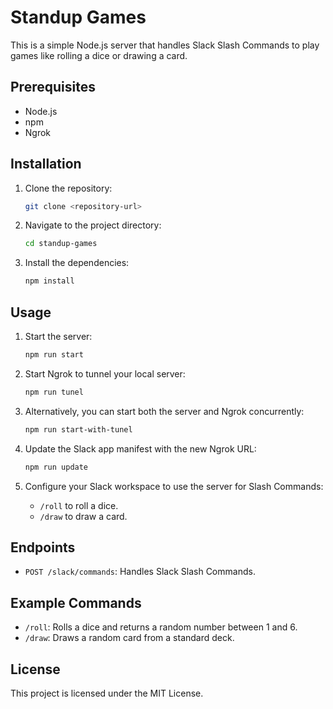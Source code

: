 # Standup Games

This is a simple Node.js server that handles Slack Slash Commands to play games like rolling a dice or drawing a card.

## Prerequisites

- Node.js
- npm
- Ngrok

## Installation

1. Clone the repository:
   ```sh
   git clone <repository-url>
   ```
2. Navigate to the project directory:
   ```sh
   cd standup-games
   ```
3. Install the dependencies:
   ```sh
   npm install
   ```

## Usage

1. Start the server:
   ```sh
   npm run start
   ```
2. Start Ngrok to tunnel your local server:
   ```sh
   npm run tunel
   ```
3. Alternatively, you can start both the server and Ngrok concurrently:
   ```sh
   npm run start-with-tunel
   ```
4. Update the Slack app manifest with the new Ngrok URL:

   ```sh
   npm run update
   ```

5. Configure your Slack workspace to use the server for Slash Commands:
   - `/roll` to roll a dice.
   - `/draw` to draw a card.

## Endpoints

- `POST /slack/commands`: Handles Slack Slash Commands.

## Example Commands

- `/roll`: Rolls a dice and returns a random number between 1 and 6.
- `/draw`: Draws a random card from a standard deck.

## License

This project is licensed under the MIT License.
